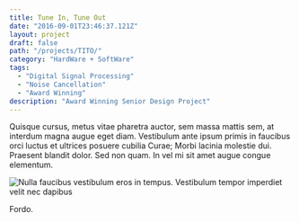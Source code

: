 ```yaml
---
title: Tune In, Tune Out
date: "2016-09-01T23:46:37.121Z"
layout: project
draft: false
path: "/projects/TITO/"
category: "HardWare + SoftWare"
tags:
  - "Digital Signal Processing"
  - "Noise Cancellation"
  - "Award Winning"
description: "Award Winning Senior Design Project"
---
```


Quisque cursus, metus vitae pharetra auctor, sem massa mattis sem, at interdum magna augue eget diam. Vestibulum ante ipsum primis in faucibus orci luctus et ultrices posuere cubilia Curae; Morbi lacinia molestie dui. Praesent blandit dolor. Sed non quam. In vel mi sit amet augue congue elementum.

![Nulla faucibus vestibulum eros in tempus. Vestibulum tempor imperdiet velit nec dapibus](./1.jpg)

Fordo.